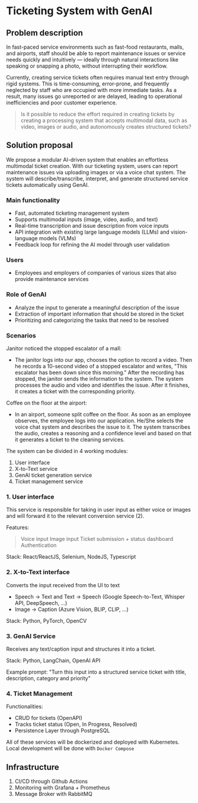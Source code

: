 # Ticketing System with GenAI

## Problem description

In fast-paced service environments such as fast-food restaurants, malls, and airports, staff should be able to report maintenance issues or service needs quickly and intuitively — ideally through natural interactions like speaking or snapping a photo, without interrupting their workflow.

Currently, creating service tickets often requires manual text entry through rigid systems. This is time-consuming, error-prone, and frequently neglected by staff who are occupied with more immediate tasks. As a result, many issues go unreported or are delayed, leading to operational inefficiencies and poor customer experience.

> Is it possible to reduce the effort required in creating tickets by creating a processing system that accepts multimodal data, such as video, images or audio, and autonomously creates structured tickets?

## Solution proposal

We propose a modular AI-driven system that enables an effortless multimodal ticket creation. With our ticketing system, users can report maintenance issues via uploading images or via a voice chat system. The system will describe/transcribe, interpret, and generate structured service tickets automatically using GenAI.

### Main functionality

- Fast, automated ticketing management system
- Supports multimodal inputs (image, video, audio, and text)
- Real-time transcription and issue description from voice inputs
- API integration with existing large language models (LLMs) and vision-language models (VLMs)
- Feedback loop for refining the AI model through user validation

### Users

- Employees and employers of companies of various sizes that also provide maintenance services


### Role of GenAI

- Analyze the input to generate a meaningful description of the issue
- Extraction of important information that should be stored in the ticket
- Prioritizing and categorizing the tasks that need to be resolved


### Scenarios 

Janitor noticed the stopped escalator of a mall:
- The janitor logs into our app, chooses the option to record a video. Then he records a 10-second video of a stopped escalator and writes, "This escalator has been down since this morning." After the recording has stopped, the janitor sends the information to the system. The system processes the audio and video and identifies the issue. After it finishes, it creates a ticket with the corresponding priority.


Coffee on the floor at the airport:
- In an airport, someone split coffee on the floor. As soon as an employee observes, the employee logs into our application. He/She selects the voice chat system and describes the issue to it. The system transcribes the audio, creates a reasoning and a confidence level and based on that it generates a ticket to the cleaning services.


The system can be divided in 4 working modules:
1. User interface
2. X-to-Text service
3. GenAI ticket generation service
4. Ticket management service

### 1. User interface

This service is responsible for taking in user input as either voice or images and will forward it to the relevant conversion service (2).

Features:
> Voice input 
> Image input
> Ticket submission + status dashboard
> Authentication

Stack: React/ReactJS, Selenium, NodeJS, Typescript

### 2. X-to-Text interface

Converts the input received from the UI to text
- Speech -> Text and Text -> Speech (Google Speech-to-Text, Whisper API, DeepSpeech, ...)
- Image -> Caption (Azure Vision, BLIP, CLIP, ...)

Stack: Python, PyTorch, OpenCV

### 3. GenAI Service

Receives any text/caption input and structures it into a ticket.

Stack: Python, LangChain, OpenAI API

Example prompt: "Turn this input into a structured service ticket with title, description, category and priority"

### 4. Ticket Management

Functionalities:
- CRUD for tickets (OpenAPI)
- Tracks ticket status (Open, In Progress, Resolved)
- Persistence  Layer through PostgreSQL

All of these services will be dockerized and deployed with Kubernetes. Local development will be done with ``Docker Compose``

## Infrastructure

1. CI/CD through Github Actions
2. Monitoring with Grafana + Prometheus
3. Message Broker with RabbitMQ
